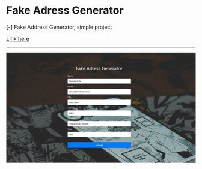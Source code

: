 # Fake Adress Generator
[-] Fake Address Generator, simple project

[Link here](https://ehalt.github.io/fkr/)
___

![](fkr.jpg)
